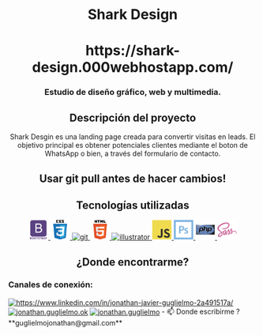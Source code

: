 <h1 align="center">Shark Design</h1>

<h1 align="center">https://shark-design.000webhostapp.com/</h1>

<h3 align="center">Estudio de diseño gráfico, web y multimedia.</h3>

<h2 align="center">Descripción del proyecto</h2>
<p align="center">Shark Desgin es una landing page creada para convertir visitas en leads.
El objetivo principal es obtener potenciales clientes mediante el boton de WhatsApp o bien,
a través del formulario de contacto.</p>

<h2 align="center">Usar git pull antes de hacer cambios!</h2>

<h2 align="center">Tecnologías utilizadas</h2>
<p align="center"> <a href="https://getbootstrap.com" target="_blank"> <img src="https://raw.githubusercontent.com/devicons/devicon/master/icons/bootstrap/bootstrap-plain-wordmark.svg" alt="bootstrap" width="40" height="40"/> </a> <a href="https://www.w3schools.com/css/" target="_blank"> <img src="https://raw.githubusercontent.com/devicons/devicon/master/icons/css3/css3-original-wordmark.svg" alt="css3" width="40" height="40"/> </a> <a href="https://git-scm.com/" target="_blank"> <img src="https://www.vectorlogo.zone/logos/git-scm/git-scm-icon.svg" alt="git" width="40" height="40"/> </a> <a href="https://www.w3.org/html/" target="_blank"> <img src="https://raw.githubusercontent.com/devicons/devicon/master/icons/html5/html5-original-wordmark.svg" alt="html5" width="40" height="40"/> </a> <a href="https://www.adobe.com/in/products/illustrator.html" target="_blank"> <img src="https://www.vectorlogo.zone/logos/adobe_illustrator/adobe_illustrator-icon.svg" alt="illustrator" width="40" height="40"/> </a> <a href="https://developer.mozilla.org/en-US/docs/Web/JavaScript" target="_blank"> <img src="https://raw.githubusercontent.com/devicons/devicon/master/icons/javascript/javascript-original.svg" alt="javascript" width="40" height="40"/> </a>  <a href="https://www.photoshop.com/en" target="_blank"> <img src="https://raw.githubusercontent.com/devicons/devicon/master/icons/photoshop/photoshop-line.svg" alt="photoshop" width="40" height="40"/> </a> <a href="https://www.php.net" target="_blank"> <img src="https://raw.githubusercontent.com/devicons/devicon/master/icons/php/php-original.svg" alt="php" width="40" height="40"/> </a> <a href="https://sass-lang.com" target="_blank"> <img src="https://raw.githubusercontent.com/devicons/devicon/master/icons/sass/sass-original.svg" alt="sass" width="40" height="40"/> </a> </p>


<h2 align="center">¿Donde encontrarme?</h2>


<h3 align="left">Canales de conexión:</h3>
<p align="left">
<a href="https://linkedin.com/in/https://www.linkedin.com/in/jonathan-javier-guglielmo-2a491517a/" target="blank"><img align="center" src="https://raw.githubusercontent.com/rahuldkjain/github-profile-readme-generator/master/src/images/icons/Social/linked-in-alt.svg" alt="https://www.linkedin.com/in/jonathan-javier-guglielmo-2a491517a/" height="30" width="40" /></a>
<a href="https://fb.com/jonathan.guglielmo.ok" target="blank"><img align="center" src="https://raw.githubusercontent.com/rahuldkjain/github-profile-readme-generator/master/src/images/icons/Social/facebook.svg" alt="jonathan.guglielmo.ok" height="30" width="40" /></a>
<a href="https://instagram.com/jonathan.guglielmo" target="blank"><img align="center" src="https://raw.githubusercontent.com/rahuldkjain/github-profile-readme-generator/master/src/images/icons/Social/instagram.svg" alt="jonathan.guglielmo" height="30" width="40" /></a>
- 📫 Donde escribirme ? **guglielmojonathan@gmail.com**</p>




